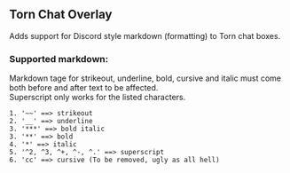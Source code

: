## Torn Chat Overlay

Adds support for Discord style markdown (formatting) to Torn chat boxes.

### Supported markdown:

Markdown tage for strikeout, underline, bold, cursive and italic must come both before and after text to be affected.<br>
Superscript only works for the listed characters.<br>

```
1. '~~' ==> strikeout
2. '__' ==> underline
3. '***' ==> bold italic
3. '**' ==> bold
4. '*' ==> italic
5. '^2, ^3, ^+, ^-, ^.' ==> superscript
6. 'cc' ==> cursive (To be removed, ugly as all hell)
```

